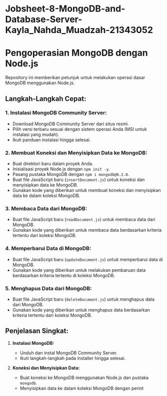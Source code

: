 # Jobsheet-8-MongoDB-and-Database-Server-Kayla_Nahda_Muadzah-21343052

# Pengoperasian MongoDB dengan Node.js

Repository ini memberikan petunjuk untuk melakukan operasi dasar MongoDB menggunakan Node.js.

## Langkah-Langkah Cepat:

### 1. Instalasi MongoDB Community Server:
- Download MongoDB Community Server dari situs resmi.
- Pilih versi terbaru sesuai dengan sistem operasi Anda (MSI untuk instalasi yang mudah).
- Ikuti panduan instalasi hingga selesai.

### 2. Membuat Koneksi dan Menyisipkan Data ke MongoDB:
- Buat direktori baru dalam proyek Anda.
- Inisialisasi proyek Node.js dengan `npm init -y`.
- Pasang pustaka MongoDB dengan `npm i mongodb@6.2.0`.
- Buat file JavaScript baru (`insertDocument.js`) untuk koneksi dan menyisipkan data ke MongoDB.
- Gunakan kode yang diberikan untuk membuat koneksi dan menyisipkan data ke dalam koleksi MongoDB.

### 3. Membaca Data dari MongoDB:
- Buat file JavaScript baru (`readDocument.js`) untuk membaca data dari MongoDB.
- Gunakan kode yang diberikan untuk membaca data berdasarkan kriteria tertentu dari koleksi MongoDB.

### 4. Memperbarui Data di MongoDB:
- Buat file JavaScript baru (`updateDocument.js`) untuk memperbarui data di MongoDB.
- Gunakan kode yang diberikan untuk melakukan pembaruan data berdasarkan kriteria tertentu di koleksi MongoDB.

### 5. Menghapus Data dari MongoDB:
- Buat file JavaScript baru (`deleteDocument.js`) untuk menghapus data dari MongoDB.
- Gunakan kode yang diberikan untuk menghapus data berdasarkan kriteria tertentu dari koleksi MongoDB.

## Penjelasan Singkat:

1. **Instalasi MongoDB:**
   - Unduh dan instal MongoDB Community Server.
   - Ikuti langkah-langkah pada installer hingga selesai.

2. **Koneksi dan Menyisipkan Data:**
   - Buat koneksi ke MongoDB menggunakan Node.js dan pustaka `mongodb`.
   - Menyisipkan data ke dalam koleksi MongoDB dengan perint
